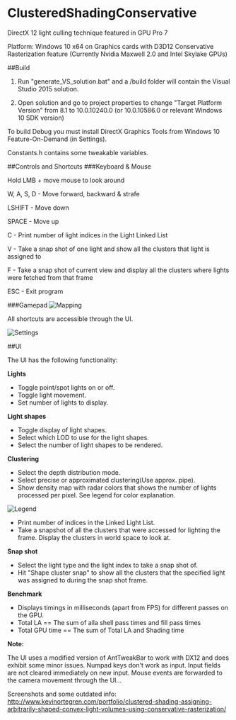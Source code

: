 # ClusteredShadingConservative
DirectX 12 light culling technique featured in GPU Pro 7


Platform: Windows 10 x64 on Graphics cards with D3D12 Conservative Rasterization feature (Currently Nvidia Maxwell 2.0 and Intel Skylake GPUs)


##Build

1. Run "generate_VS_solution.bat" and a /build folder will contain the Visual Studio 2015 solution.

2. Open solution and go to project properties to change "Target Platform Version" from 8.1 to 10.0.10240.0 (or 10.0.10586.0 or relevant Windows 10 SDK version)


To build Debug you must install DirectX Graphics Tools from Windows 10 Feature-On-Demand (in Settings).


Constants.h contains some tweakable variables.


##Controls and Shortcuts
###Keyboard & Mouse

Hold LMB + move mouse to look around

W, A, S, D  - Move forward, backward & strafe

LSHIFT      - Move down

SPACE       - Move up

C           - Print number of light indices in the Light Linked List

V           - Take a snap shot of one light and show all the clusters that light is assigned to

F           - Take a snap shot of current view and display all the clusters where lights were fetched from that frame

ESC         - Exit program


###Gamepad
![Mapping](http://kevinortegren.com/Downloads/Img/controller_mapping.png)


All shortcuts are accessible through the UI.

![Settings](http://kevinortegren.com/Downloads/Img/Settings.png)

##UI

The UI has the following functionality:

**Lights**

- Toggle point/spot lights on or off.
- Toggle light movement.
- Set number of lights to display.

**Light shapes**

- Toggle display of light shapes.
- Select which LOD to use for the light shapes.
- Select the number of light shapes to be rendered.

**Clustering**

- Select the depth distribution mode.
- Select precise or approximated clustering(Use approx. pipe). 
- Show density map with radar colors that shows the number of lights processed per pixel. See legend for color explanation.

![Legend](http://kevinortegren.com/Downloads/Img/legend.png)

- Print number of indices in the Linked Light List.
- Take a snapshot of all the clusters that were accessed for lighting the frame. Display the clusters in world space to look at.

**Snap shot**

- Select the light type and the light index to take a snap shot of. 
- Hit "Shape cluster snap" to show all the clusters that the specified light was assigned to during the snap shot frame.

**Benchmark**

- Displays timings in milliseconds (apart from FPS) for different passes on the GPU.
- Total LA == The sum of alla shell pass times and fill pass times
- Total GPU time == The sum of Total LA and Shading time

**Note:**

The UI uses a modified version of AntTweakBar to work with DX12 and does exhibit some minor issues. Numpad keys don't work as input. Input fields are not cleared immediately on new input. Mouse events are forwarded to the camera movement through the UI...


Screenshots and some outdated info: http://www.kevinortegren.com/portfolio/clustered-shading-assigning-arbitrarily-shaped-convex-light-volumes-using-conservative-rasterization/
